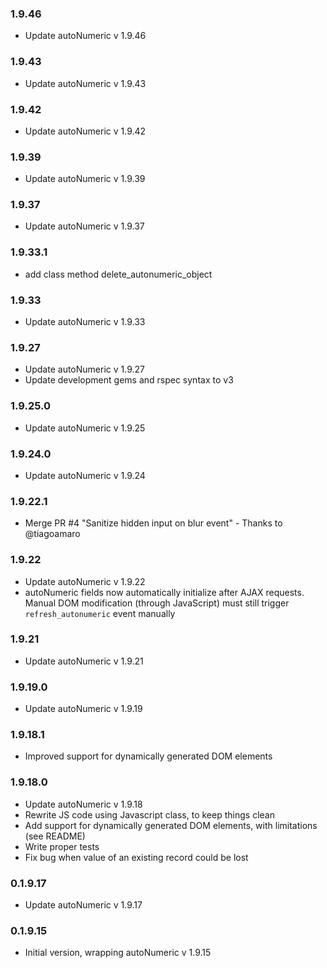 ### 1.9.46

- Update autoNumeric v 1.9.46

### 1.9.43

- Update autoNumeric v 1.9.43

### 1.9.42

- Update autoNumeric v 1.9.42

### 1.9.39

- Update autoNumeric v 1.9.39

### 1.9.37

- Update autoNumeric v 1.9.37

### 1.9.33.1

- add class method delete_autonumeric_object

### 1.9.33

- Update autoNumeric v 1.9.33

### 1.9.27

- Update autoNumeric v 1.9.27
- Update development gems and rspec syntax to v3

### 1.9.25.0

- Update autoNumeric v 1.9.25

### 1.9.24.0

- Update autoNumeric v 1.9.24

### 1.9.22.1

- Merge PR #4 "Sanitize hidden input on blur event" - Thanks to @tiagoamaro

### 1.9.22

- Update autoNumeric v 1.9.22
- autoNumeric fields now automatically initialize after AJAX requests.
Manual DOM modification (through JavaScript) must still trigger `refresh_autonumeric` event manually

### 1.9.21

- Update autoNumeric v 1.9.21

### 1.9.19.0

- Update autoNumeric v 1.9.19

### 1.9.18.1

- Improved support for dynamically generated DOM elements

### 1.9.18.0

- Update autoNumeric v 1.9.18
- Rewrite JS code using Javascript class, to keep things clean
- Add support for dynamically generated DOM elements, with limitations (see README)
- Write proper tests
- Fix bug when value of an existing record could be lost

### 0.1.9.17

- Update autoNumeric v 1.9.17

### 0.1.9.15

- Initial version, wrapping autoNumeric v 1.9.15